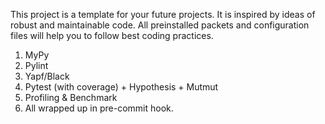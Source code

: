 This project is a template for your future projects.
It is inspired by ideas of robust and maintainable code.
All preinstalled packets and configuration files will help you to follow best coding practices.

1. MyPy
2. Pylint
3. Yapf/Black
4. Pytest (with coverage) + Hypothesis + Mutmut
5. Profiling & Benchmark
6. All wrapped up in pre-commit hook.